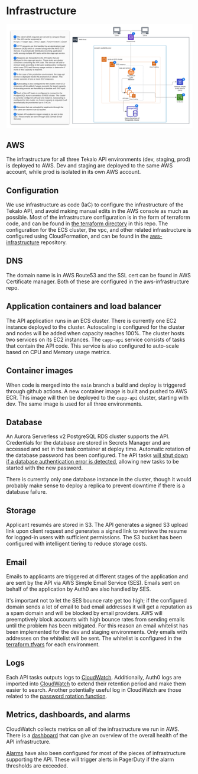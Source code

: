 # Infrastructure

![Tekalo Infrastructure](./media/tekalo_api_infrastructure.png)

## AWS

The infrastructure for all three Tekalo API environments (dev, staging, prod) is deployed to AWS. Dev and staging are deployed to the same AWS account, while prod is isolated in its own AWS account.

## Configuration

We use infrastructure as code (IaC) to configure the infrastructure of the Tekalo API, and avoid making manual edits in the AWS console as much as possible. Most of the infrastructure configuration is in the form of terraform code, and can be found in [the terraform directory](../tf) in this repo. The configuration for the ECS cluster, the vpc, and other related infrastructure is configured using CloudFormation, and can be found in the [aws-infrastructure](https://github.com/schmidtfutures/aws-infrastructure/tree/main/fan-prod-external) repository.

## DNS

The domain name is in AWS Route53 and the SSL cert can be found in AWS Certificate manager. Both of these are configured in the aws-infrastructure repo.

## Application containers and load balancer

The API application runs in an ECS cluster. There is currently one EC2 instance deployed to the cluster. Autoscaling is configured for the cluster and nodes will be added when capacity reaches 100%. The cluster hosts two services on its EC2 instances. The `capp-api` service consists of tasks that contain the API code. This service is also configured to auto-scale based on CPU and Memory usage metrics.

## Container images

When code is merged into the `main` branch a build and deploy is triggered through github actions. A new container image is built and pushed to AWS ECR. This image will then be deployed to the `capp-api` cluster, starting with dev. The same image is used for all three environments.

## Database

An Aurora Serverless v2 PostgreSQL RDS cluster supports the API. Credentials for the database are stored in Secrets Manager and are accessed and set in the task container at deploy time. Automatic rotation of the database password has been configured. The API tasks [will shut down if a database authentication error is detected](https://github.com/schmidtfutures/common-app-api/blob/main/src/resources/client.ts#L24-L28), allowing new tasks to be started with the new password.

There is currently only one database instance in the cluster, though it would probably make sense to deploy a replica to prevent downtime if there is a database failure.

## Storage

Applicant resumés are stored in S3. The API generates a signed S3 upload link upon client request and generates a signed link to retrieve the resume for logged-in users with sufficient permissions. The S3 bucket has been configured with intelligent tiering to reduce storage costs.

## Email

Emails to applicants are triggered at different stages of the application and are sent by the API via AWS Simple Email Service (SES). Emails sent on behalf of the application by Auth0 are also handled by SES.

It's important not to let the SES bounce rate get too high; if the configured domain sends a lot of email to bad email addresses it will get a reputation as a spam domain and will be blocked by email providers. AWS will preemptively block accounts with high bounce rates from sending emails until the problem has been mitigated. For this reason an email whitelist has been implemented for the dev and staging environments. Only emails with addresses on the whitelist will be sent. The whitelist is configured in the [terraform.tfvars](../tf/envs/staging/terraform.tfvars) for each environment.

## Logs

Each API tasks outputs logs to [CloudWatch](https://us-east-1.console.aws.amazon.com/cloudwatch/home?region=us-east-1#logsV2:log-groups/log-group/CAPP$252Fprod$252FApi). Additionally, Auth0 logs are imported into [CloudWatch](https://us-east-1.console.aws.amazon.com/cloudwatch/home?region=us-east-1#logsV2:log-groups/log-group/$252Faws$252Fevents$252Fauth0-tekalo-prod) to extend their retention period and make them easier to search. Another potentially useful log in CloudWatch are those related to the [password rotation function](https://us-east-1.console.aws.amazon.com/cloudwatch/home?region=us-east-1#logsV2:log-groups/log-group/$252Faws$252Flambda$252Fcapp-prod-rds-postgres-rotator-func).

## Metrics, dashboards, and alarms

CloudWatch collects metrics on all of the infrastructure we run in AWS. There is a [dashboard](https://us-east-1.console.aws.amazon.com/cloudwatch/home?region=us-east-1#dashboards/dashboard/capp-api-prod) that can give an overview of the overall health of the API infrastructure.

[Alarms](<https://us-east-1.console.aws.amazon.com/cloudwatch/home?region=us-east-1#alarmsV2:?~(search~'capp-prod)>) have also been configured for most of the pieces of infrastructure supporting the API. These will trigger alerts in PagerDuty if the alarm thresholds are exceeded.
